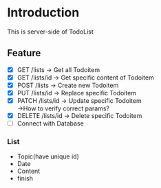 # Introduction 
This is server-side of TodoList

## Feature
- [x] GET /lists -> Get all Todoitem
- [x] GET /lists/id -> Get specific content of Todoitem
- [x] POST /lists -> Create new Todoitem
- [x] PUT /lists/id -> Replace specific Todoitem
- [x] PATCH /lists/id -> Update specific Todoitem  
  ->How to verify correct params?
- [x] DELETE /lists/id -> Delete specific Todoitem
- [ ] Connect with Database
### List 
- Topic(have unique id)
- Date
- Content
- finish


